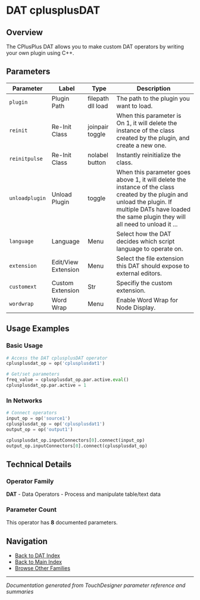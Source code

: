 # DAT cplusplusDAT

## Overview

The CPlusPlus DAT allows you to make custom DAT operators by writing your own plugin using C++.

## Parameters

| Parameter | Label | Type | Description |
|-----------|-------|------|-------------|
| `plugin` | Plugin Path | filepath dll load | The path to the plugin you want to load. |
| `reinit` | Re-Init Class | joinpair toggle | When this parameter is On 1, it will delete the instance of the class created by the plugin, and create a new one. |
| `reinitpulse` | Re-Init Class | nolabel button | Instantly reinitialize the class. |
| `unloadplugin` | Unload Plugin | toggle | When this parameter goes above 1, it will delete the instance of the class created by the plugin and unload the plugin. If multiple DATs have loaded the same plugin they will all need to unload it ... |
| `language` | Language | Menu | Select how the DAT decides which script language to operate on. |
| `extension` | Edit/View Extension | Menu | Select the file extension this DAT should expose to external editors. |
| `customext` | Custom Extension | Str | Specifiy the custom extension. |
| `wordwrap` | Word Wrap | Menu | Enable Word Wrap for Node Display. |

## Usage Examples

### Basic Usage

```python
# Access the DAT cplusplusDAT operator
cplusplusdat_op = op('cplusplusdat1')

# Get/set parameters
freq_value = cplusplusdat_op.par.active.eval()
cplusplusdat_op.par.active = 1
```

### In Networks

```python
# Connect operators
input_op = op('source1')
cplusplusdat_op = op('cplusplusdat1')
output_op = op('output1')

cplusplusdat_op.inputConnectors[0].connect(input_op)
output_op.inputConnectors[0].connect(cplusplusdat_op)
```

## Technical Details

### Operator Family

**DAT** - Data Operators - Process and manipulate table/text data

### Parameter Count

This operator has **8** documented parameters.

## Navigation

- [Back to DAT Index](../DAT/DAT_INDEX.md)
- [Back to Main Index](../OPERATORS_INDEX.md)
- [Browse Other Families](../OPERATORS_INDEX.md#quick-navigation)

---
*Documentation generated from TouchDesigner parameter reference and summaries*
